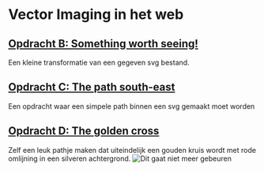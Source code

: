 # Vector Imaging in het web

## [Opdracht B: Something worth seeing!](https://mamdt.gitbook.io/3-3-dataviz/tutorial-technology/2-css-svg-and-github/svg-basics)
Een kleine transformatie van een gegeven svg bestand.

## [Opdracht C: The path south-east](https://mamdt.gitbook.io/3-3-dataviz/tutorial-technology/2-css-svg-and-github/svg-basics)
Een opdracht waar een simpele path binnen een svg gemaakt moet worden

## [Opdracht D: The golden cross](https://mamdt.gitbook.io/3-3-dataviz/tutorial-technology/2-css-svg-and-github/svg-basics)
Zelf een leuk pathje maken dat uiteindelijk een gouden kruis wordt met rode omlijning in een silveren achtergrond.
![Dit gaat niet meer gebeuren](https://i.ytimg.com/vi/LNClI4KBKy4/hqdefault.jpg)
